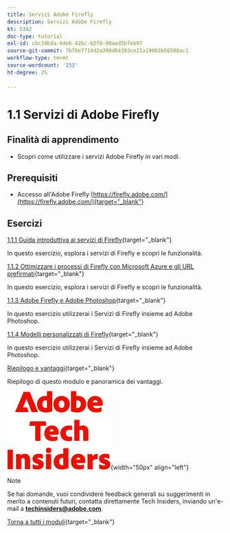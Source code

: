 ```yaml
---
title: Servizi Adobe Firefly
description: Servizi Adobe Firefly
kt: 5342
doc-type: tutorial
exl-id: cbc34bda-64e6-42bc-b2f0-90aed5bfeb97
source-git-commit: 7b76e7714d2a390d84393ce21a19063b56508ac1
workflow-type: tm+mt
source-wordcount: '153'
ht-degree: 2%

---
```


# 1.1 Servizi di Adobe Firefly

## Finalità di apprendimento

- Scopri come utilizzare i servizi Adobe Firefly in vari modi.

## Prerequisiti

- Accesso all&#39;Adobe Firefly [https://firefly.adobe.com/](https://firefly.adobe.com/){target="_blank"}

## Esercizi

[1.1.1 Guida introduttiva ai servizi di Firefly](./ex1.md){target="_blank"}

In questo esercizio, esplora i servizi di Firefly e scopri le funzionalità.

[1.1.2 Ottimizzare i processi di Firefly con Microsoft Azure e gli URL prefirmati](./ex2.md){target="_blank"}

In questo esercizio, esplora i servizi di Firefly e scopri le funzionalità.

[1.1.3 Adobe Firefly e Adobe Photoshop](./ex3.md){target="_blank"}

In questo esercizio utilizzerai i Servizi di Firefly insieme ad Adobe Photoshop.

[1.1.4 Modelli personalizzati di Firefly](./ex4.md){target="_blank"}

In questo esercizio utilizzerai i Servizi di Firefly insieme ad Adobe Photoshop.

[Riepilogo e vantaggi](./summary.md){target="_blank"}

Riepilogo di questo modulo e panoramica dei vantaggi.

![Informazioni tecniche](./../../../assets/images/techinsiders.png){width="50px" align="left"}

>[!NOTE]
>
>Se hai domande, vuoi condividere feedback generali su suggerimenti in merito a contenuti futuri, contatta direttamente Tech Insiders, inviando un&#39;e-mail a **techinsiders@adobe.com**.

[Torna a tutti i moduli](../../../overview.md){target="_blank"}
